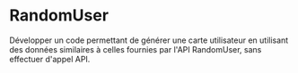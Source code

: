 # RandomUser
Développer un code permettant de générer une carte utilisateur en utilisant des données similaires à celles fournies par l'API RandomUser, sans effectuer d'appel API.

<a href="https://zupimages.net/viewer.php?id=25/15/2uu5.png"><img src="https://zupimages.net/up/25/15/2uu5.png" alt="" /></a>
